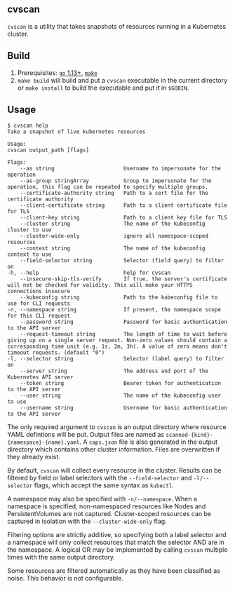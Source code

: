 ## cvscan

`cvscan` is a utility that takes snapshots of resources running in a Kubernetes
cluster.

## Build
1. Prerequisites: [`go` 1.13+](https://golang.org/dl/),
   [`make`](https://www.gnu.org/software/make/)
1. `make build` will build and put a `cvscan` executable in the current directory or `make
   install` to build the executable and put it in `$GOBIN`.

## Usage

    $ cvscan help
    Take a snapshot of live kubernetes resources

    Usage:
    cvscan output_path [flags]

    Flags:
        --as string                      Username to impersonate for the operation
        --as-group stringArray           Group to impersonate for the operation, this flag can be repeated to specify multiple groups.
        --certificate-authority string   Path to a cert file for the certificate authority
        --client-certificate string      Path to a client certificate file for TLS
        --client-key string              Path to a client key file for TLS
        --cluster string                 The name of the kubeconfig cluster to use
        --cluster-wide-only              ignore all namespace-scoped resources
        --context string                 The name of the kubeconfig context to use
        --field-selector string          Selector (field query) to filter on
    -h, --help                           help for cvscan
        --insecure-skip-tls-verify       If true, the server's certificate will not be checked for validity. This will make your HTTPS connections insecure
        --kubeconfig string              Path to the kubeconfig file to use for CLI requests
    -n, --namespace string               If present, the namespace scope for this CLI request
        --password string                Password for basic authentication to the API server
        --request-timeout string         The length of time to wait before giving up on a single server request. Non-zero values should contain a corresponding time unit (e.g. 1s, 2m, 3h). A value of zero means don't timeout requests. (default "0")
    -l, --selector string                Selector (label query) to filter on
        --server string                  The address and port of the Kubernetes API server
        --token string                   Bearer token for authentication to the API server
        --user string                    The name of the kubeconfig user to use
        --username string                Username for basic authentication to the API server

The only required argument to `cvscan` is an output directory where resource YAML defintions will be put. Output files are named as `scanned-{kind}-{namespace}-{name}.yaml`. A `caps.json` file is also generated in the output directory which contains other cluster information. Files are overwritten if they already exist.

By default, `cvscan` will collect every resource in the cluster. Results can be filtered by field or label selectors with the `--field-selector` and `-l/--selector` flags, which accept the same syntax as `kubectl`.

A namespace may also be specified with `-n/--namespace`. When a namespace is specified, non-namespaced resources like Nodes and PersistentVolumes are not captured. Cluster-scoped resources can be captured in isolation with the `--cluster-wide-only` flag.

Filtering options are strictly additive, so specifying both a label selector and a namespace will only collect resources that match the selector AND are in the namespace. A logical OR may be implemented by calling `cvscan` multiple times with the same output directory.

Some resources are filtered automatically as they have been classified as noise. This behavior is not configurable.
